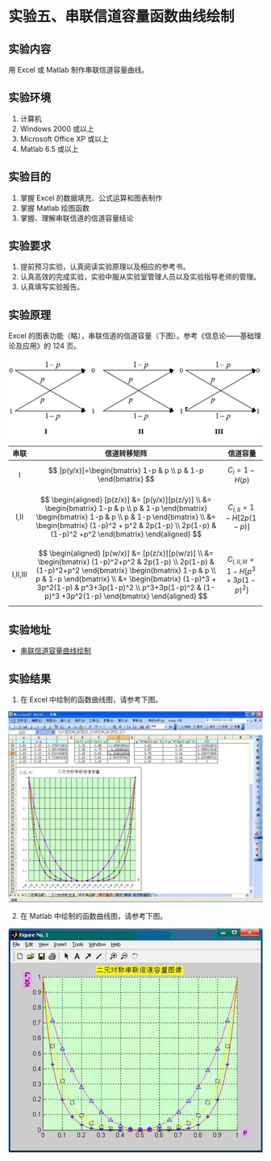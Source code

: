 # 实验五、串联信道容量函数曲线绘制

## 实验内容

用 Excel 或 Matlab 制作串联信道容量曲线。

## 实验环境

1. 计算机
2. Windows 2000 或以上
3. Microsoft Office XP 或以上
4. Matlab 6.5 或以上

## 实验目的

1. 掌握 Excel 的数据填充、公式运算和图表制作
2. 掌握 Matlab 绘图函数
3. 掌握、理解串联信道的信道容量结论

## 实验要求

1. 提前预习实验，认真阅读实验原理以及相应的参考书。
2. 认真高效的完成实验，实验中服从实验室管理人员以及实验指导老师的管理。
3. 认真填写实验报告。

## 实验原理

Excel 的图表功能（略），串联信道的信道容量（下图）。参考《信息论——基础理论及应用》的 124 页。

![串联信道的信道容量，王顶，408542507@qq.com](images/lab05-01.png)

| 串联 |  信道转移矩阵 |  信道容量  |
| :---: | ---------     | ---------- |
|   I    |  $$ [p(y/x)]=\begin{bmatrix} 1-p & p \\ p & 1-p  \end{bmatrix} $$    | $$ C_I = 1-H(p) $$  |
| I,II   | $$ \begin{aligned} [p(z/x)] &= [p(y/x)][p(z/y)] \\ &= \begin{bmatrix} 1-p & p \\ p   & 1-p  \end{bmatrix} \begin{bmatrix}  1-p & p \\  p  & 1-p  \end{bmatrix} \\  &= \begin{bmatrix}  (1-p)^2 + p^2 & 2p(1-p) \\  2p(1-p) & (1-p)^2 +p^2  \end{bmatrix}  \end{aligned} $$  |  $$ C_{I,II}=1-H[2p(1-p)] $$ |
| I,II,III | $$ \begin{aligned} [p(w/x)] &= [p(z/x)][p(w/z)] \\ &= \begin{bmatrix} (1-p)^2+p^2 & 2p(1-p) \\ 2p(1-p)   & (1-p)^2+p^2  \end{bmatrix} \begin{bmatrix}  1-p & p \\  p  & 1-p  \end{bmatrix} \\  &= \begin{bmatrix}  (1-p)^3 + 3p^2(1-p) & p^3+3p(1-p)^2 \\  p^3+3p(1-p)^2 & (1-p)^3 +3p^2(1-p)  \end{bmatrix}  \end{aligned} $$  | $$ C_{I,II,III}=1-H[p^3+3p(1-p)^2] $$ |

## 实验地址

- [串联信道容量曲线绘制](https://info-lab.wangding.in/labs/lab05.html)
  
## 实验结果

1. 在 Excel 中绘制的函数曲线图，请参考下图。

  ![Excel 绘制的函数曲线，王顶，408542507@qq.com](images/lab05-04.png)

2. 在 Matlab 中绘制的函数曲线图，请参考下图。

  ![Matlab 绘制的函数曲线，王顶，408542507@qq.com](images/lab05-05.png)

